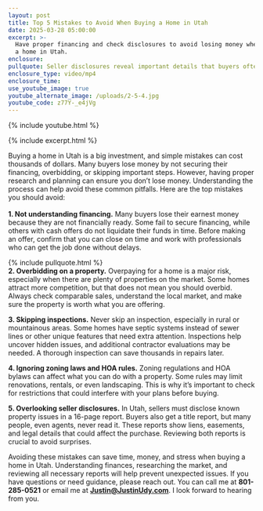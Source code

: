 ```yaml
---
layout: post
title: Top 5 Mistakes to Avoid When Buying a Home in Utah
date: 2025-03-28 05:00:00
excerpt: >-
  Have proper financing and check disclosures to avoid losing money when buying
  a home in Utah.
enclosure:
pullquote: Seller disclosures reveal important details that buyers often overlook.
enclosure_type: video/mp4
enclosure_time:
use_youtube_image: true
youtube_alternate_image: /uploads/2-5-4.jpg
youtube_code: z77Y-_e4jVg
---
```

{% include youtube.html %}

{% include excerpt.html %}

Buying a home in Utah is a big investment, and simple mistakes can cost thousands of dollars. Many buyers lose money by not securing their financing, overbidding, or skipping important steps. However, having proper research and planning can ensure you don’t lose money. Understanding the process can help avoid these common pitfalls. Here are the top mistakes you should avoid:<br><br>**1\. Not understanding financing.** Many buyers lose their earnest money because they are not financially ready. Some fail to secure financing, while others with cash offers do not liquidate their funds in time. Before making an offer, confirm that you can close on time and work with professionals who can get the job done without delays.

{% include pullquote.html %}<br>**2\. Overbidding on a property.** Overpaying for a home is a major risk, especially when there are plenty of properties on the market. Some homes attract more competition, but that does not mean you should overbid. Always check comparable sales, understand the local market, and make sure the property is worth what you are offering.

**3\. Skipping inspections.** Never skip an inspection, especially in rural or mountainous areas. Some homes have septic systems instead of sewer lines or other unique features that need extra attention. Inspections help uncover hidden issues, and additional contractor evaluations may be needed. A thorough inspection can save thousands in repairs later.

**4\. Ignoring zoning laws and HOA rules.** Zoning regulations and HOA bylaws can affect what you can do with a property. Some rules may limit renovations, rentals, or even landscaping. This is why it’s important to check for restrictions that could interfere with your plans before buying.

**5\. Overlooking seller disclosures.** In Utah, sellers must disclose known property issues in a 16-page report. Buyers also get a title report, but many people, even agents, never read it. These reports show liens, easements, and legal details that could affect the purchase. Reviewing both reports is crucial to avoid surprises.

Avoiding these mistakes can save time, money, and stress when buying a home in Utah. Understanding finances, researching the market, and reviewing all necessary reports will help prevent unexpected issues. If you have questions or need guidance, please reach out. You can call me at **801-285-0521** or email me at [**Justin@JustinUdy.com**](mailto:Justin@JustinUdy.com). I look forward to hearing from you.